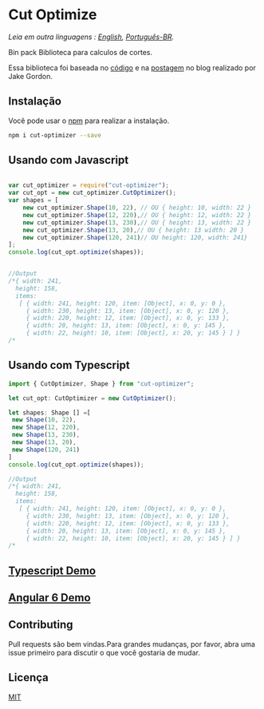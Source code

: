 # Cut Optimize

*Leia em outra linguagens : [English](README.md), [Português-BR](README.pt-br.md).*

Bin pack Biblioteca para calculos de cortes.

Essa biblioteca foi baseada no [código](https://github.com/jakesgordon/bin-packing) e na [postagem](https://codeincomplete.com/posts/bin-packing/) no blog realizado por Jake Gordon.

## Instalação

Você pode usar o [npm](https://www.npmjs.com/package/cut-optimizer) para realizar a instalação.

```bash
npm i cut-optimizer --save
```

## Usando com Javascript 

```javascript

var cut_optimizer = require("cut-optimizer");
var cut_opt = new cut_optimizer.CutOptimizer();
var shapes = [
    new cut_optimizer.Shape(10, 22), // OU { height: 10, width: 22 }
    new cut_optimizer.Shape(12, 220),// OU { height: 12, width: 22 }
    new cut_optimizer.Shape(13, 230),// OU { height: 13, width: 22 }
    new cut_optimizer.Shape(13, 20),// OU { height: 13 width: 20 }
    new cut_optimizer.Shape(120, 241)// OU height: 120, width: 241}
];
console.log(cut_opt.optimize(shapes));


//Output
/*{ width: 241,
  height: 158,
  items: 
   [ { width: 241, height: 120, item: [Object], x: 0, y: 0 },
     { width: 230, height: 13, item: [Object], x: 0, y: 120 },
     { width: 220, height: 12, item: [Object], x: 0, y: 133 },
     { width: 20, height: 13, item: [Object], x: 0, y: 145 },
     { width: 22, height: 10, item: [Object], x: 20, y: 145 } ] }
/*
```
## Usando com Typescript

```typescript
import { CutOptimizer, Shape } from "cut-optimizer";

let cut_opt: CutOptimizer = new CutOptimizer();

let shapes: Shape [] =[
 new Shape(10, 22),
 new Shape(12, 220),
 new Shape(13, 230),
 new Shape(13, 20),
 new Shape(120, 241)
]
console.log(cut_opt.optimize(shapes));

//Output
/*{ width: 241,
  height: 158,
  items: 
   [ { width: 241, height: 120, item: [Object], x: 0, y: 0 },
     { width: 230, height: 13, item: [Object], x: 0, y: 120 },
     { width: 220, height: 12, item: [Object], x: 0, y: 133 },
     { width: 20, height: 13, item: [Object], x: 0, y: 145 },
     { width: 22, height: 10, item: [Object], x: 20, y: 145 } ] }
/*
```
## [Typescript Demo](https://stackblitz.com/edit/cut-optimize-canvas-demo-ts?embed=1&file=index.ts)
## [Angular 6 Demo](https://stackblitz.com/edit/cut-optimize-canvas-demo-ng?embed=1&file=src/app/app.component.ts)

## Contributing
Pull requests são bem vindas.Para grandes mudanças, por favor, abra uma issue primeiro para discutir o que você gostaria de mudar.


## Licença
[MIT](https://choosealicense.com/licenses/mit/)